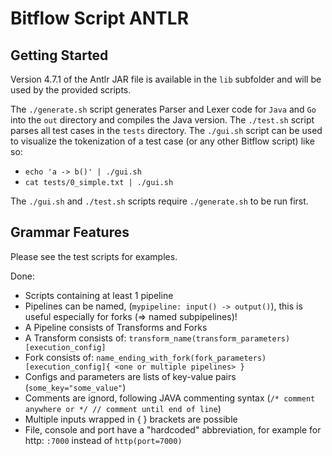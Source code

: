 # Bitflow Script ANTLR

## Getting Started

Version 4.7.1 of the Antlr JAR file is available in the `lib` subfolder and will be used by the provided scripts.

The `./generate.sh` script generates Parser and Lexer code for `Java` and `Go` into the `out` directory and compiles the Java version.
The `./test.sh` script parses all test cases in the `tests` directory.
The `./gui.sh` script can be used to visualize the tokenization of a test case (or any other Bitflow script) like so:

- `echo 'a -> b()' | ./gui.sh`
- `cat tests/0_simple.txt | ./gui.sh`

The `./gui.sh` and `./test.sh` scripts require `./generate.sh` to be run first.

## Grammar Features
Please see the test scripts for examples.

Done:
- Scripts containing at least 1 pipeline
- Pipelines can be named, (`mypipeline: input() -> output()`), this is useful especially for forks (=> named subpipelines)!
- A Pipeline consists of Transforms and Forks
- A Transform consists of: `transform_name(transform_parameters)[execution_config]`
- Fork consists of: `name_ending_with_fork(fork_parameters)[execution_config]{ <one or multiple pipelines> }`
- Configs and parameters are lists of key-value pairs (`some_key="some_value"`)
- Comments are ignord, following JAVA commenting syntax (`/* comment anywhere or */ // comment until end of line`)
- Multiple inputs wrapped in { } brackets are possible
- File, console and port have a "hardcoded" abbreviation, for example for http: `:7000` instead of `http(port=7000)`


